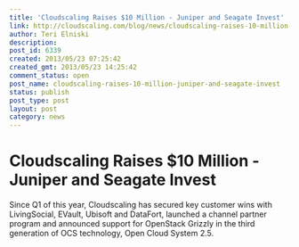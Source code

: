 ```yaml
---
title: 'Cloudscaling Raises $10 Million - Juniper and Seagate Invest'
link: http://cloudscaling.com/blog/news/cloudscaling-raises-10-million-juniper-and-seagate-invest/
author: Teri Elniski
description: 
post_id: 6339
created: 2013/05/23 07:25:42
created_gmt: 2013/05/23 14:25:42
comment_status: open
post_name: cloudscaling-raises-10-million-juniper-and-seagate-invest
status: publish
post_type: post
layout: post
category: news
---
```


# Cloudscaling Raises $10 Million - Juniper and Seagate Invest

Since Q1 of this year, Cloudscaling has secured key customer wins with LivingSocial, EVault, Ubisoft and DataFort, launched a channel partner program and announced support for OpenStack Grizzly in the third generation of OCS technology, Open Cloud System 2.5.